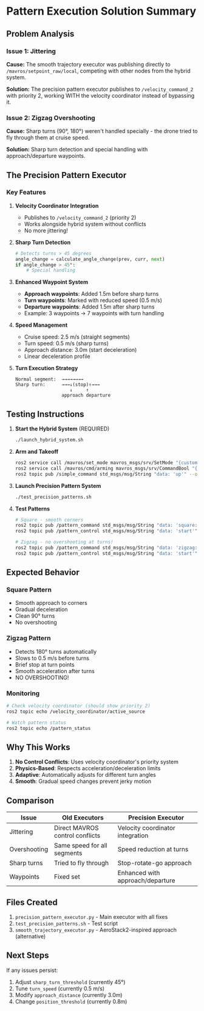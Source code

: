 # Pattern Execution Solution Summary

## Problem Analysis

### Issue 1: Jittering
**Cause:** The smooth trajectory executor was publishing directly to `/mavros/setpoint_raw/local`, competing with other nodes from the hybrid system.

**Solution:** The precision pattern executor publishes to `/velocity_command_2` with priority 2, working WITH the velocity coordinator instead of bypassing it.

### Issue 2: Zigzag Overshooting
**Cause:** Sharp turns (90°, 180°) weren't handled specially - the drone tried to fly through them at cruise speed.

**Solution:** Sharp turn detection and special handling with approach/departure waypoints.

## The Precision Pattern Executor

### Key Features

1. **Velocity Coordinator Integration**
   - Publishes to `/velocity_command_2` (priority 2)
   - Works alongside hybrid system without conflicts
   - No more jittering!

2. **Sharp Turn Detection**
   ```python
   # Detects turns > 45 degrees
   angle_change = calculate_angle_change(prev, curr, next)
   if angle_change > 45°:
       # Special handling
   ```

3. **Enhanced Waypoint System**
   - **Approach waypoints**: Added 1.5m before sharp turns
   - **Turn waypoints**: Marked with reduced speed (0.5 m/s)
   - **Departure waypoints**: Added 1.5m after sharp turns
   - Example: 3 waypoints → 7 waypoints with turn handling

4. **Speed Management**
   - Cruise speed: 2.5 m/s (straight segments)
   - Turn speed: 0.5 m/s (sharp turns)
   - Approach distance: 3.0m (start deceleration)
   - Linear deceleration profile

5. **Turn Execution Strategy**
   ```
   Normal segment:  →→→→→→→→
   Sharp turn:      →→→↓(stop)↑→→→
                       ↓     ↑
                    approach departure
   ```

## Testing Instructions

1. **Start the Hybrid System** (REQUIRED)
   ```bash
   ./launch_hybrid_system.sh
   ```

2. **Arm and Takeoff**
   ```bash
   ros2 service call /mavros/set_mode mavros_msgs/srv/SetMode "{custom_mode: 'OFFBOARD'}"
   ros2 service call /mavros/cmd/arming mavros_msgs/srv/CommandBool "{value: true}"
   ros2 topic pub /simple_command std_msgs/msg/String "data: 'up'" --once
   ```

3. **Launch Precision Pattern System**
   ```bash
   ./test_precision_patterns.sh
   ```

4. **Test Patterns**
   ```bash
   # Square - smooth corners
   ros2 topic pub /pattern_command std_msgs/msg/String "data: 'square:8'" --once
   ros2 topic pub /pattern_control std_msgs/msg/String "data: 'start'" --once
   
   # Zigzag - no overshooting at turns!
   ros2 topic pub /pattern_command std_msgs/msg/String "data: 'zigzag:10,10,3'" --once
   ros2 topic pub /pattern_control std_msgs/msg/String "data: 'start'" --once
   ```

## Expected Behavior

### Square Pattern
- Smooth approach to corners
- Gradual deceleration
- Clean 90° turns
- No overshooting

### Zigzag Pattern
- Detects 180° turns automatically
- Slows to 0.5 m/s before turns
- Brief stop at turn points
- Smooth acceleration after turns
- NO OVERSHOOTING!

### Monitoring
```bash
# Check velocity coordinator (should show priority 2)
ros2 topic echo /velocity_coordinator/active_source

# Watch pattern status
ros2 topic echo /pattern_status
```

## Why This Works

1. **No Control Conflicts**: Uses velocity coordinator's priority system
2. **Physics-Based**: Respects acceleration/deceleration limits
3. **Adaptive**: Automatically adjusts for different turn angles
4. **Smooth**: Gradual speed changes prevent jerky motion

## Comparison

| Issue | Old Executors | Precision Executor |
|-------|--------------|-------------------|
| Jittering | Direct MAVROS control conflicts | Velocity coordinator integration |
| Overshooting | Same speed for all segments | Speed reduction at turns |
| Sharp turns | Tried to fly through | Stop-rotate-go approach |
| Waypoints | Fixed set | Enhanced with approach/departure |

## Files Created

1. `precision_pattern_executor.py` - Main executor with all fixes
2. `test_precision_patterns.sh` - Test script
3. `smooth_trajectory_executor.py` - AeroStack2-inspired approach (alternative)

## Next Steps

If any issues persist:
1. Adjust `sharp_turn_threshold` (currently 45°)
2. Tune `turn_speed` (currently 0.5 m/s)
3. Modify `approach_distance` (currently 3.0m)
4. Change `position_threshold` (currently 0.8m)